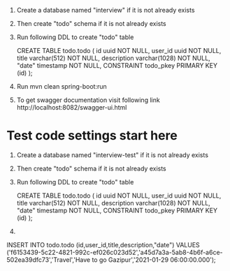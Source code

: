 1. Create a database named "interview" if it is not already exists
2. Then create "todo" schema if it is not already exists 

5.  Run following DDL to create "todo" table

    CREATE TABLE todo.todo (
        id uuid NOT NULL,
        user_id uuid NOT NULL,
        title varchar(512) NOT NULL,
        description varchar(1028) NOT NULL,
        "date" timestamp NOT NULL,
        CONSTRAINT todo_pkey PRIMARY KEY (id)
    );

6. Run mvn clean spring-boot:run

7. To get swagger documentation visit following link
http://localhost:8082/swagger-ui.html


# Test code settings start here
1. Create a database named "interview-test" if it is not already exists
2. Then create "todo" schema if it is not already exists 

3.  Run following DDL to create "todo" table

    CREATE TABLE todo.todo (
        id uuid NOT NULL,
        user_id uuid NOT NULL,
        title varchar(512) NOT NULL,
        description varchar(1028) NOT NULL,
        "date" timestamp NOT NULL,
        CONSTRAINT todo_pkey PRIMARY KEY (id)
    );

4.
   
INSERT INTO todo.todo (id,user_id,title,description,"date") VALUES
	 ('f6153439-5c22-4821-992c-ef026c023d52','a45d7a3a-5ab8-4b6f-a6ce-502ea39dfc73','Travel','Have to go Gazipur','2021-01-29 06:00:00.000');	 